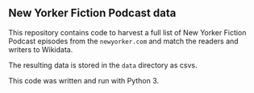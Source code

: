## New Yorker Fiction Podcast data

This repository contains code to harvest a full list of New Yorker Fiction Podcast episodes from the `newyorker.com` and match the readers and writers to Wikidata.

The resulting data is stored in the `data` directory as csvs.


This code was written and run with Python 3.
